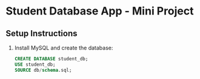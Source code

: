 # Student Database App - Mini Project

## Setup Instructions
1. Install MySQL and create the database:
   ```sql
   CREATE DATABASE student_db;
   USE student_db;
   SOURCE db/schema.sql;
